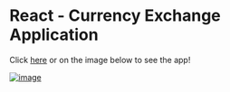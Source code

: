 # React - Currency Exchange Application

Click [here](https://edmond-luu.github.io/react-currency-exchange) or on the image below to see the app!

[![image](https://user-images.githubusercontent.com/26613209/187510060-9899a77e-5545-4fda-bf52-d98f05afc4fa.png)](https://edmond-luu.github.io/react-currency-exchange)

